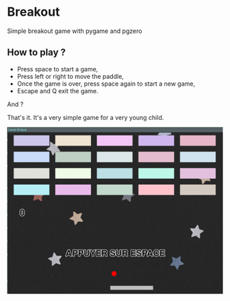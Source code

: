 # Breakout

Simple breakout game with pygame and pgzero

## How to play ?

- Press space to start a game,
- Press left or right to move the paddle,
- Once the game is over, press space again to start a new game,
- Escape and Q exit the game.

And ?

That's it. It's a very simple game for a very young child.

![img](screenshot/breakout.png)
